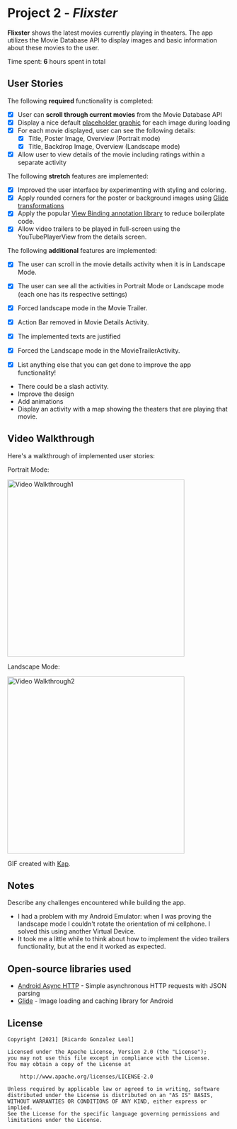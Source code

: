 # Project 2 - *Flixster*

**Flixster** shows the latest movies currently playing in theaters. The app utilizes the Movie Database API to display images and basic information about these movies to the user.

Time spent: **6** hours spent in total

## User Stories

The following **required** functionality is completed:

* [X] User can **scroll through current movies** from the Movie Database API
* [X] Display a nice default [placeholder graphic](https://guides.codepath.org/android/Displaying-Images-with-the-Glide-Library#advanced-usage) for each image during loading
* [X] For each movie displayed, user can see the following details:
  * [X] Title, Poster Image, Overview (Portrait mode)
  * [X] Title, Backdrop Image, Overview (Landscape mode)
* [X] Allow user to view details of the movie including ratings within a separate activity

The following **stretch** features are implemented:

* [X] Improved the user interface by experimenting with styling and coloring.
* [X] Apply rounded corners for the poster or background images using [Glide transformations](https://guides.codepath.org/android/Displaying-Images-with-the-Glide-Library#transformations)
* [X] Apply the popular [View Binding annotation library](http://guides.codepath.org/android/Reducing-View-Boilerplate-with-ViewBinding) to reduce boilerplate code.
* [X] Allow video trailers to be played in full-screen using the YouTubePlayerView from the details screen.

The following **additional** features are implemented:

* [X] The user can scroll in the movie details activity when it is in Landscape Mode.
* [X] The user can see all the activities in Portrait Mode or Landscape mode (each one has its respective settings)
* [X] Forced landscape mode in the Movie Trailer.
* [X] Action Bar removed in Movie Details Activity.
* [X] The implemented texts are justified
* [X] Forced the Landscape mode in the MovieTrailerActivity.

* [X] List anything else that you can get done to improve the app functionality!

* There could be a slash activity.
* Improve the design
* Add animations
* Display an activity with a map showing the theaters that are playing that movie.

## Video Walkthrough

Here's a walkthrough of implemented user stories:

Portrait Mode:

<img src='screenshots/Portrait.gif' title='Video Walkthrough portrait' width='400' alt='Video Walkthrough1' />

Landscape Mode:

<img src='screenshots/Landscape.gif' title='Video Walkthrough landscape' height='400' alt='Video Walkthrough2' />

GIF created with [Kap](https://getkap.co/).

## Notes

Describe any challenges encountered while building the app.
* I had a problem with my Android Emulator: when I was proving the landscape mode I couldn't rotate the orientation of mi cellphone. I solved this using another Virtual Device.
* It took me a little while to think about how to implement the video trailers functionality, but at the end it worked as expected.

## Open-source libraries used

- [Android Async HTTP](https://github.com/loopj/android-async-http) - Simple asynchronous HTTP requests with JSON parsing
- [Glide](https://github.com/bumptech/glide) - Image loading and caching library for Android

## License

    Copyright [2021] [Ricardo Gonzalez Leal]

    Licensed under the Apache License, Version 2.0 (the "License");
    you may not use this file except in compliance with the License.
    You may obtain a copy of the License at

        http://www.apache.org/licenses/LICENSE-2.0

    Unless required by applicable law or agreed to in writing, software
    distributed under the License is distributed on an "AS IS" BASIS,
    WITHOUT WARRANTIES OR CONDITIONS OF ANY KIND, either express or implied.
    See the License for the specific language governing permissions and
    limitations under the License.
